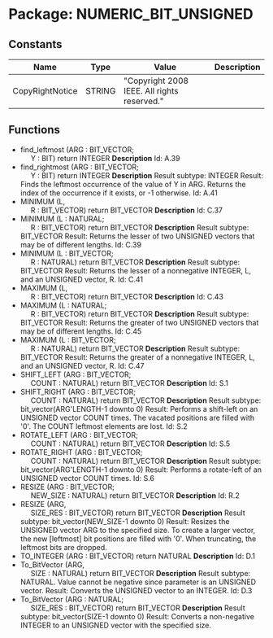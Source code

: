 # Package: NUMERIC_BIT_UNSIGNED

## Constants

| Name            | Type   | Value                                             | Description |
| --------------- | ------ | ------------------------------------------------- | ----------- |
| CopyRightNotice | STRING |       "Copyright 2008 IEEE. All rights reserved." |             |
## Functions
- find_leftmost <font id="function_arguments">(ARG : BIT_VECTOR;<br><span style="padding-left:20px"> Y : BIT) </font> <font id="function_return">return INTEGER </font>
**Description**
Id: A.39
- find_rightmost <font id="function_arguments">(ARG : BIT_VECTOR;<br><span style="padding-left:20px"> Y : BIT) </font> <font id="function_return">return INTEGER </font>
**Description**
Result subtype: INTEGERResult: Finds the leftmost occurrence of the value of Y in ARG.        Returns the index of the occurrence if it exists, or -1 otherwise.Id: A.41
- MINIMUM <font id="function_arguments">(L,<br><span style="padding-left:20px"> R : BIT_VECTOR) </font> <font id="function_return">return BIT_VECTOR </font>
**Description**
Id: C.37
- MINIMUM <font id="function_arguments">(L : NATURAL;<br><span style="padding-left:20px"> R : BIT_VECTOR) </font> <font id="function_return">return BIT_VECTOR </font>
**Description**
Result subtype: BIT_VECTORResult: Returns the lesser of two UNSIGNED vectors that may be        of different lengths.Id: C.39
- MINIMUM <font id="function_arguments">(L : BIT_VECTOR;<br><span style="padding-left:20px"> R : NATURAL) </font> <font id="function_return">return BIT_VECTOR </font>
**Description**
Result subtype: BIT_VECTORResult: Returns the lesser of a nonnegative INTEGER, L, and        an UNSIGNED vector, R.Id: C.41
- MAXIMUM <font id="function_arguments">(L,<br><span style="padding-left:20px"> R : BIT_VECTOR) </font> <font id="function_return">return BIT_VECTOR </font>
**Description**
Id: C.43
- MAXIMUM <font id="function_arguments">(L : NATURAL;<br><span style="padding-left:20px"> R : BIT_VECTOR) </font> <font id="function_return">return BIT_VECTOR </font>
**Description**
Result subtype: BIT_VECTORResult: Returns the greater of two UNSIGNED vectors that may be        of different lengths.Id: C.45
- MAXIMUM <font id="function_arguments">(L : BIT_VECTOR;<br><span style="padding-left:20px"> R : NATURAL) </font> <font id="function_return">return BIT_VECTOR </font>
**Description**
Result subtype: BIT_VECTORResult: Returns the greater of a nonnegative INTEGER, L, and        an UNSIGNED vector, R.Id: C.47
- SHIFT_LEFT <font id="function_arguments">(ARG : BIT_VECTOR;<br><span style="padding-left:20px"> COUNT : NATURAL) </font> <font id="function_return">return BIT_VECTOR </font>
**Description**
Id: S.1
- SHIFT_RIGHT <font id="function_arguments">(ARG : BIT_VECTOR;<br><span style="padding-left:20px"> COUNT : NATURAL) </font> <font id="function_return">return BIT_VECTOR </font>
**Description**
Result subtype: bit_vector(ARG'LENGTH-1 downto 0)Result: Performs a shift-left on an UNSIGNED vector COUNT times.        The vacated positions are filled with '0'.        The COUNT leftmost elements are lost.Id: S.2
- ROTATE_LEFT <font id="function_arguments">(ARG : BIT_VECTOR;<br><span style="padding-left:20px"> COUNT : NATURAL) </font> <font id="function_return">return BIT_VECTOR </font>
**Description**
Id: S.5
- ROTATE_RIGHT <font id="function_arguments">(ARG : BIT_VECTOR;<br><span style="padding-left:20px"> COUNT : NATURAL) </font> <font id="function_return">return BIT_VECTOR </font>
**Description**
Result subtype: bit_vector(ARG'LENGTH-1 downto 0)Result: Performs a rotate-left of an UNSIGNED vector COUNT times.Id: S.6
- RESIZE <font id="function_arguments">(ARG : BIT_VECTOR;<br><span style="padding-left:20px"> NEW_SIZE : NATURAL) </font> <font id="function_return">return BIT_VECTOR </font>
**Description**
Id: R.2
- RESIZE <font id="function_arguments">(ARG,<br><span style="padding-left:20px"> SIZE_RES : BIT_VECTOR) </font> <font id="function_return">return BIT_VECTOR </font>
**Description**
Result subtype: bit_vector(NEW_SIZE-1 downto 0)Result: Resizes the UNSIGNED vector ARG to the specified size.        To create a larger vector, the new [leftmost] bit positions        are filled with '0'. When truncating, the leftmost bits        are dropped.
- TO_INTEGER <font id="function_arguments">(ARG : BIT_VECTOR) </font> <font id="function_return">return NATURAL </font>
**Description**
Id: D.1
- To_BitVector <font id="function_arguments">(ARG,<br><span style="padding-left:20px"> SIZE : NATURAL) </font> <font id="function_return">return BIT_VECTOR </font>
**Description**
Result subtype: NATURAL. Value cannot be negative since parameter is an            UNSIGNED vector.Result: Converts the UNSIGNED vector to an INTEGER.Id: D.3
- To_BitVector <font id="function_arguments">(ARG : NATURAL;<br><span style="padding-left:20px"> SIZE_RES : BIT_VECTOR) </font> <font id="function_return">return BIT_VECTOR </font>
**Description**
Result subtype: bit_vector(SIZE-1 downto 0)Result: Converts a non-negative INTEGER to an UNSIGNED vector with        the specified size.
